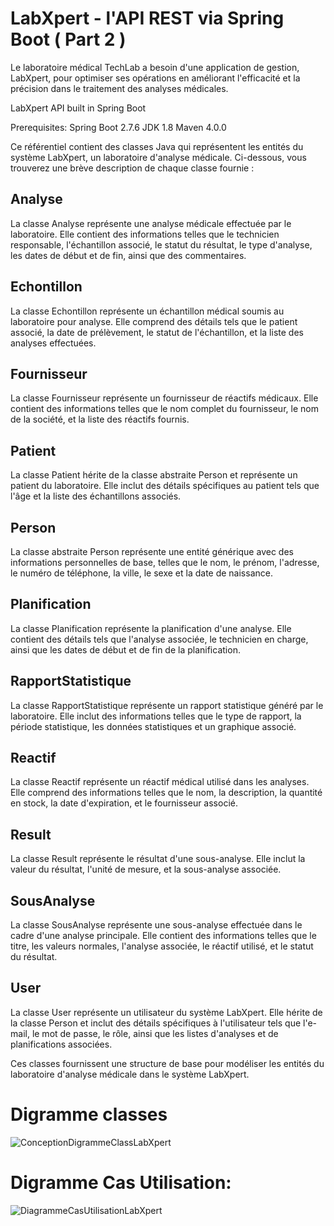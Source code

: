 # LabXpert - l'API REST via Spring Boot ( Part 2 )

Le laboratoire médical TechLab a besoin d'une application de gestion, LabXpert, pour optimiser ses opérations en améliorant l'efficacité et la précision dans le traitement des analyses médicales.

LabXpert API built in Spring Boot

Prerequisites:
Spring Boot 2.7.6
JDK 1.8
Maven 4.0.0

Ce référentiel contient des classes Java qui représentent les entités du système LabXpert, un laboratoire d'analyse médicale. Ci-dessous, vous trouverez une brève description de chaque classe fournie :

## Analyse
La classe Analyse représente une analyse médicale effectuée par le laboratoire. Elle contient des informations telles que le technicien responsable, l'échantillon associé, le statut du résultat, le type d'analyse, les dates de début et de fin, ainsi que des commentaires.

## Echontillon
La classe Echontillon représente un échantillon médical soumis au laboratoire pour analyse. Elle comprend des détails tels que le patient associé, la date de prélèvement, le statut de l'échantillon, et la liste des analyses effectuées.

## Fournisseur
La classe Fournisseur représente un fournisseur de réactifs médicaux. Elle contient des informations telles que le nom complet du fournisseur, le nom de la société, et la liste des réactifs fournis.

## Patient
La classe Patient hérite de la classe abstraite Person et représente un patient du laboratoire. Elle inclut des détails spécifiques au patient tels que l'âge et la liste des échantillons associés.

## Person
La classe abstraite Person représente une entité générique avec des informations personnelles de base, telles que le nom, le prénom, l'adresse, le numéro de téléphone, la ville, le sexe et la date de naissance.

## Planification
La classe Planification représente la planification d'une analyse. Elle contient des détails tels que l'analyse associée, le technicien en charge, ainsi que les dates de début et de fin de la planification.

## RapportStatistique
La classe RapportStatistique représente un rapport statistique généré par le laboratoire. Elle inclut des informations telles que le type de rapport, la période statistique, les données statistiques et un graphique associé.

## Reactif
La classe Reactif représente un réactif médical utilisé dans les analyses. Elle comprend des informations telles que le nom, la description, la quantité en stock, la date d'expiration, et le fournisseur associé.

## Result
La classe Result représente le résultat d'une sous-analyse. Elle inclut la valeur du résultat, l'unité de mesure, et la sous-analyse associée.

## SousAnalyse
La classe SousAnalyse représente une sous-analyse effectuée dans le cadre d'une analyse principale. Elle contient des informations telles que le titre, les valeurs normales, l'analyse associée, le réactif utilisé, et le statut du résultat.

## User
La classe User représente un utilisateur du système LabXpert. Elle hérite de la classe Person et inclut des détails spécifiques à l'utilisateur tels que l'e-mail, le mot de passe, le rôle, ainsi que les listes d'analyses et de planifications associées.

Ces classes fournissent une structure de base pour modéliser les entités du laboratoire d'analyse médicale dans le système LabXpert.

# Digramme classes

![ConceptionDigrammeClassLabXpert](https://github.com/Mouslih0/lab-xpert-spring-boot/assets/106397107/301080c9-e24c-4a74-9e5a-e7ed6dd01438)

# Digramme Cas Utilisation:

![DiagrammeCasUtilisationLabXpert](https://github.com/Mouslih0/lab-xpert-spring-boot/assets/106397107/cb87d764-a498-4071-8b3b-ce3c77e7552c)


